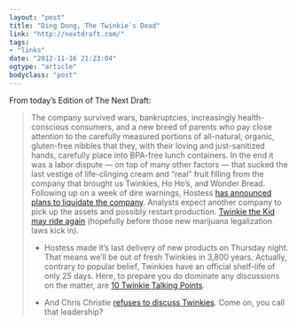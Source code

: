 ```yaml
---
layout: "post"
title: "Ding Dong, The Twinkie`s Dead"
link: "http://nextdraft.com/"
tags: 
- "links"
date: "2012-11-16 21:23:04"
ogtype: "article"
bodyclass: "post"
---
```


From today’s Edition of The Next Draft:

> The company survived wars, bankruptcies, increasingly health-conscious consumers, and a new breed of parents who pay close attention to the carefully measured portions of all-natural, organic, gluten-free nibbles that they, with their loving and just-sanitized hands, carefully place into BPA-free lunch containers. In the end it was a labor dispute — on top of many other factors — that sucked the last vestige of life-clinging cream and “real” fruit filling from the company that brought us Twinkies, Ho Ho’s, and Wonder Bread. Following up on a week of dire warnings, Hostess [has announced plans to liquidate the company](http://dealbook.nytimes.com/2012/11/16/hostess-brands-says-it-will-liquidate/). Analysts expect another company to pick up the assets and possibly restart production. [Twinkie the Kid may ride again](http://en.wikipedia.org/wiki/Twinkie_the_Kid) (hopefully before those new marijuana legalization laws kick in).
> 
> + Hostess made it’s last delivery of new products on Thursday night. That means we’ll be out of fresh Twinkies in 3,800 years. Actually, contrary to popular belief, Twinkies have an official shelf-life of only 25 days. Here, to prepare you do dominate any discussions on the matter, are [10 Twinkie Talking Points](http://www.mentalfloss.com/blogs/archives/151917).
> 
> + And Chris Christie [refuses to discuss Twinkies](http://www.youtube.com/watch?v=WJXyipuHlao). Come on, you call that leadership?